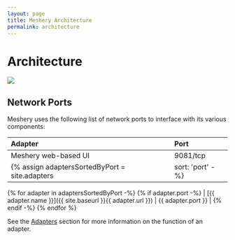 ```yaml
---
layout: page
title: Meshery Architecture
permalink: architecture
---
```


# Architecture

<img src="https://layer5.io/assets/images/meshery/meshery-architecture.svg" />

## Network Ports 
Meshery uses the following list of network ports to interface with its various components:

| Adapter       | Port          |
| :------------ | :------------ |
| Meshery web-based UI | 9081/tcp |
{% assign adaptersSortedByPort = site.adapters | sort: 'port' -%}
{% for adapter in adaptersSortedByPort -%}
{% if adapter.port -%}
| [{{ adapter.name }}]({{ site.baseurl }}{{ adapter.url }}) | {{ adapter.port }} |
{% endif -%}
{% endfor %}

See the [Adapters](service-meshes/adapters) section for more information on the function of an adapter.

